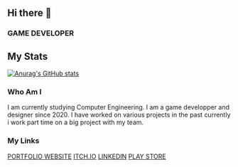 ## Hi there 👋

### GAME DEVELOPER

## My Stats

[![Anurag's GitHub stats](https://github-readme-stats.vercel.app/api?username=YasarGencer)](https://github.com/YasarGencer/github-readme-stats)

### Who Am I
I am currently studying Computer Engineering. I am a game developper and designer since 2020. I have worked on various projects in the past currently i work part time on a big project with my team.

### My Links
[PORTFOLIO WEBSITE](https://yasargencer.github.io "Game Website")
[ITCH.IO](https://benyasar.itch.io "Itch.io")
[LINKEDIN](https://www.linkedin.com/in/yasargencer/ "LınkedIn")
[PLAY STORE](https://play.google.com/store/apps/dev?id=8567089145193331467 "Play Store")

